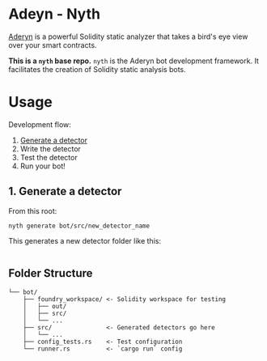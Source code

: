 # Adeyn - Nyth

[Aderyn](https://github.com/Cyfrin/aderyn) is a powerful Solidity static analyzer that takes a bird's eye view over your smart contracts.

**This is a `nyth` base repo.** `nyth` is the Aderyn bot development framework. It facilitates the creation of Solidity static analysis bots.

# Usage

Development flow:
1. [Generate a detector](#1-generate-a-detector)
2. Write the detector
3. Test the detector
4. Run your bot!

## 1. Generate a detector

From this root:

```
nyth generate bot/src/new_detector_name
```

This generates a new detector folder like this:

```

```

## Folder Structure

```
└── bot/
    ├── foundry_workspace/ <- Solidity workspace for testing
    │   ├── out/
    │   ├── src/
    │   └── ...
    ├── src/               <- Generated detectors go here
    │   └── ...
    ├── config_tests.rs    <- Test configuration
    └── runner.rs          <- `cargo run` config
```

